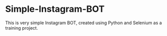 # Simple-Instagram-BOT
This is very simple Instagram BOT, created using Python and Selenium as a training project.
